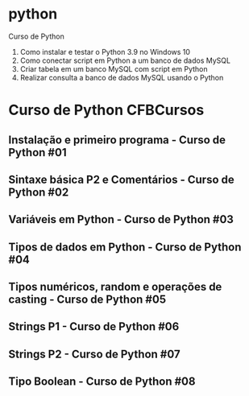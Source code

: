 # python
Curso de Python


1. Como instalar e testar o Python 3.9 no Windows 10
2. Como conectar script em Python a um banco de dados MySQL
3. Criar tabela em um banco MySQL com script em Python
4. Realizar consulta a banco de dados MySQL usando o Python


# Curso de Python CFBCursos

## Instalação e primeiro programa - Curso de Python #01
## Sintaxe básica P2 e Comentários - Curso de Python #02
## Variáveis em Python - Curso de Python #03
## Tipos de dados em Python - Curso de Python #04
## Tipos numéricos, random e operações de casting - Curso de Python #05
## Strings P1 - Curso de Python #06
## Strings P2 - Curso de Python #07
## Tipo Boolean - Curso de Python #08


